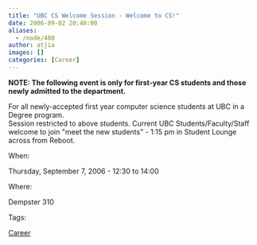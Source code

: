 ```yaml
---
title: "UBC CS Welcome Session - Welcome to CS!"
date: 2006-09-02 20:40:00
aliases:
  - /node/480
author: atjia
images: []
categories: [Career]
---
```


**NOTE: The following event is only for first-year CS students and those newly admitted to the department.**

For all newly-accepted first year computer science students at UBC in a Degree program. \
Session restricted to above students. Current UBC Students/Faculty/Staff welcome to join "meet the new students" - 1:15 pm in Student Lounge across from Reboot.

When: 

Thursday, September 7, 2006 - 12:30 to 14:00

Where: 

Dempster 310

Tags: 

[Career](/career)
